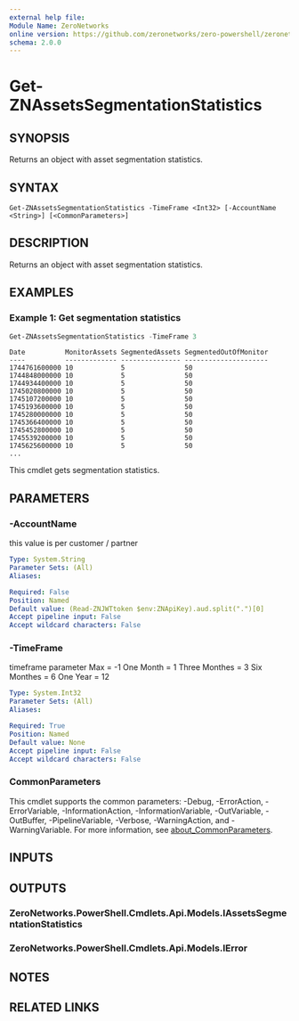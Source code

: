 ```yaml
---
external help file:
Module Name: ZeroNetworks
online version: https://github.com/zeronetworks/zero-powershell/zeronetworks/get-znassetssegmentationstatistics
schema: 2.0.0
---
```


# Get-ZNAssetsSegmentationStatistics

## SYNOPSIS
Returns an object with asset segmentation statistics.

## SYNTAX

```
Get-ZNAssetsSegmentationStatistics -TimeFrame <Int32> [-AccountName <String>] [<CommonParameters>]
```

## DESCRIPTION
Returns an object with asset segmentation statistics.

## EXAMPLES

### Example 1: Get segmentation statistics
```powershell
Get-ZNAssetsSegmentationStatistics -TimeFrame 3
```

```output
Date          MonitorAssets SegmentedAssets SegmentedOutOfMonitor
----          ------------- --------------- ---------------------
1744761600000 10            5               50
1744848000000 10            5               50
1744934400000 10            5               50
1745020800000 10            5               50
1745107200000 10            5               50
1745193600000 10            5               50
1745280000000 10            5               50
1745366400000 10            5               50
1745452800000 10            5               50
1745539200000 10            5               50
1745625600000 10            5               50
...
```

This cmdlet gets segmentation statistics.

## PARAMETERS

### -AccountName
this value is per customer / partner

```yaml
Type: System.String
Parameter Sets: (All)
Aliases:

Required: False
Position: Named
Default value: (Read-ZNJWTtoken $env:ZNApiKey).aud.split(".")[0]
Accept pipeline input: False
Accept wildcard characters: False
```

### -TimeFrame
timeframe parameter Max = -1 One Month = 1 Three Monthes = 3 Six Monthes = 6 One Year = 12

```yaml
Type: System.Int32
Parameter Sets: (All)
Aliases:

Required: True
Position: Named
Default value: None
Accept pipeline input: False
Accept wildcard characters: False
```

### CommonParameters
This cmdlet supports the common parameters: -Debug, -ErrorAction, -ErrorVariable, -InformationAction, -InformationVariable, -OutVariable, -OutBuffer, -PipelineVariable, -Verbose, -WarningAction, and -WarningVariable. For more information, see [about_CommonParameters](http://go.microsoft.com/fwlink/?LinkID=113216).

## INPUTS

## OUTPUTS

### ZeroNetworks.PowerShell.Cmdlets.Api.Models.IAssetsSegmentationStatistics

### ZeroNetworks.PowerShell.Cmdlets.Api.Models.IError

## NOTES

## RELATED LINKS

